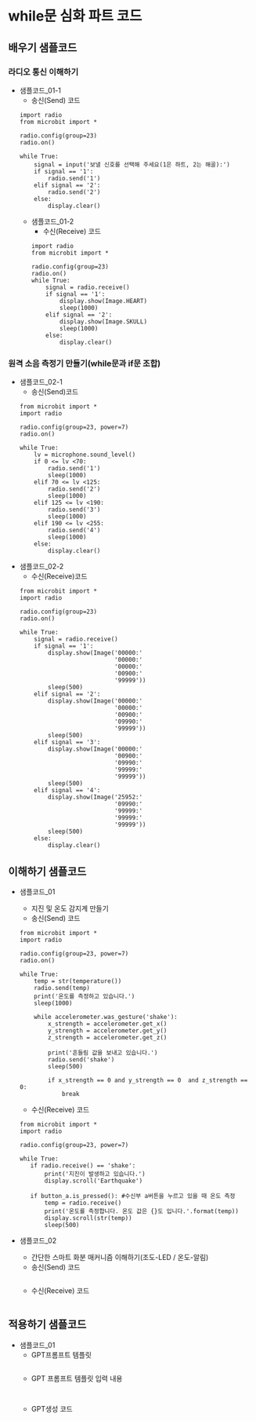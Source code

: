 # while문 심화 파트 코드
## 배우기 샘플코드
### 라디오 통신 이해하기
* 샘플코드_01-1
  - 송신(Send) 코드
  ```
  import radio
  from microbit import *
  
  radio.config(group=23)
  radio.on()
  
  while True:
      signal = input('보낼 신호를 선택해 주세요(1은 하트, 2는 해골):')
      if signal == '1':
          radio.send('1')
      elif signal == '2':    
          radio.send('2')
      else:
          display.clear()
  ```
  * 샘플코드_01-2
    - 수신(Receive) 코드
    ```
    import radio
    from microbit import *
    
    radio.config(group=23)
    radio.on()
    while True:
        signal = radio.receive()
        if signal == '1':
            display.show(Image.HEART)
            sleep(1000)
        elif signal == '2':
            display.show(Image.SKULL)
            sleep(1000)
        else:
            display.clear()
    ```  
### 원격 소음 측정기 만들기(while문과 if문 조합)
* 샘플코드_02-1
  - 송신(Send)코드
  ```
  from microbit import *
  import radio
  
  radio.config(group=23, power=7)
  radio.on()
  
  while True:
      lv = microphone.sound_level()
      if 0 <= lv <70:
          radio.send('1')
          sleep(1000)
      elif 70 <= lv <125:  
          radio.send('2')
          sleep(1000)
      elif 125 <= lv <190:
          radio.send('3')
          sleep(1000)
      elif 190 <= lv <255:
          radio.send('4')
          sleep(1000)
      else:
          display.clear()
  ```
* 샘플코드_02-2
  - 수신(Receive)코드
  ```
  from microbit import *
  import radio
  
  radio.config(group=23)
  radio.on()
  
  while True:
      signal = radio.receive()
      if signal == '1':
          display.show(Image('00000:'
                             '00000:'
                             '00000:'
                             '00900:'
                             '99999'))
          sleep(500)
      elif signal == '2':
          display.show(Image('00000:'
                             '00000:'
                             '00900:'
                             '09990:'
                             '99999'))
          sleep(500)
      elif signal == '3':
          display.show(Image('00000:'
                             '00900:'
                             '09990:'
                             '99999:'
                             '99999'))
          sleep(500)
      elif signal == '4':
          display.show(Image('25952:'
                             '09990:'
                             '99999:'
                             '99999:'
                             '99999'))
          sleep(500)
      else:
          display.clear()
  ```

## 이해하기 샘플코드
* 샘플코드_01
  - 지진 및 온도 감지계 만들기
  - 송신(Send) 코드
  ```
  from microbit import *
  import radio
      
  radio.config(group=23, power=7)
  radio.on()
      
  while True:
      temp = str(temperature()) 
      radio.send(temp)
      print('온도를 측정하고 있습니다.')
      sleep(1000)
          
      while accelerometer.was_gesture('shake'):
          x_strength = accelerometer.get_x()
          y_strength = accelerometer.get_y()
          z_strength = accelerometer.get_z()
              
          print('흔들림 값을 보내고 있습니다.')
          radio.send('shake')
          sleep(500)
      
          if x_strength == 0 and y_strength == 0  and z_strength == 0:
              break
    ```
   - 수신(Receive) 코드
   ```
  from microbit import *
  import radio
  
  radio.config(group=23, power=7)
  
  while True:
      if radio.receive() == 'shake':
          print('지진이 발생하고 있습니다.')
          display.scroll('Earthquake')
      
      if button_a.is_pressed(): #수신부 a버튼을 누르고 있을 때 온도 측정
          temp = radio.receive()
          print('온도를 측정합니다. 온도 값은 {}도 입니다.'.format(temp))
          display.scroll(str(temp))
          sleep(500)
   ```

* 샘플코드_02
  - 간단한 스마트 화분 매커니즘 이해하기(조도-LED / 온도-알림)
  - 송신(Send) 코드
  ```
  
  ```
  - 수신(Receive) 코드
  ```
  
  ```

## 적용하기 샘플코드
* 샘플코드_01
  - GPT프롬프트 템플릿
    ```
  
    ```
  - GPT 프롬프트 템플릿 입력 내용
    ```
   
    ```
  - GPT생성 코드
    ```
   
    ```
